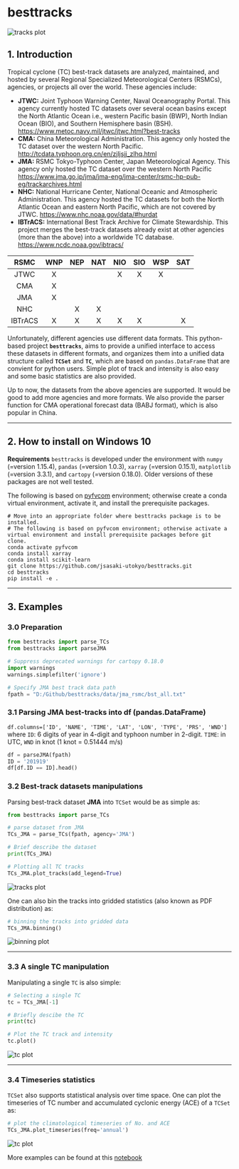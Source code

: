 # besttracks

![tracks plot](https://raw.githubusercontent.com/miniufo/besttracks/master/pics/Global_TC_tracks.png)


## 1. Introduction
Tropical cyclone (TC) best-track datasets are analyzed, maintained, and hosted by several Regional Specialized Meteorological Centers (RSMCs), agencies, or projects all over the world.  These agencies include:
-  **JTWC:** Joint Typhoon Warning Center, Naval Oceanography Portal.  This agency currently hosted TC datasets over several ocean basins except the North Atlantic Ocean i.e.,  western Pacific basin (BWP), North Indian Ocean (BIO), and Southern Hemisphere basin (BSH).
https://www.metoc.navy.mil/jtwc/jtwc.html?best-tracks
-  **CMA:** China Meteorological Administration.  This agency only hosted the TC dataset over the western North Pacific.
http://tcdata.typhoon.org.cn/en/zjljsjj_zlhq.html
- **JMA:** RSMC Tokyo-Typhoon Center, Japan Meteorological Agency.  This agency only hosted the TC dataset over the western North Pacific
https://www.jma.go.jp/jma/jma-eng/jma-center/rsmc-hp-pub-eg/trackarchives.html
- **NHC:** National Hurricane Center, National Oceanic and Atmospheric Administration.  This agency hosted the TC datasets for both the North Atlantic Ocean and eastern North Pacific, which are not covered by JTWC.
https://www.nhc.noaa.gov/data/#hurdat
- **IBTrACS:** International Best Track Archive for Climate Stewardship.  This project merges the best-track datasets already exist at other agencies (more than the above) into a worldwide TC database.
https://www.ncdc.noaa.gov/ibtracs/


| RSMC | WNP | NEP | NAT | NIO | SIO | WSP | SAT |
| :----: | :--: | :--: | :--: | :--: | :--: | :--: | :--: |
| JTWC | X |  |  | X | X | X |  |
| CMA | X |  |  |  |  |  |  |
| JMA | X |  |  |  |  |  |  |
| NHC |  | X | X |  |  |  |  |
| IBTrACS | X | X | X | X | X |  | X |


Unfortunately, different agencies use different data formats.  This python-based project **`besttracks`**, aims to provide a unified interface to access these datasets in different formats, and organizes them into a unified data structure called **`TCSet`** and **`TC`**, which are based on `pandas.DataFrame` that are convient for python users.  Simple plot of track and intensity is also easy and some basic statistics are also provided.

Up to now, the datasets from the above agencies are supported.  It would be good to add more agencies and more formats.  We also provide the parser function for CMA operational forecast data (BABJ format), which is also popular in China.

---

## 2. How to install on Windows 10
**Requirements**
`besttracks` is developed under the environment with `numpy` (=version 1.15.4), `pandas` (=version 1.0.3), `xarray` (=version 0.15.1), `matplotlib` (=version 3.3.1), and `cartopy` (=version 0.18.0).  Older versions of these packages are not well tested.

The following is based on [pyfvcom](https://github.com/jsasaki-utokyo/pyfvcom) environment; otherwise create a conda virtual environment, activate it, and install the prerequisite packages.

```
# Move into an appropriate folder where besttracks package is to be installed.
# The following is based on pyfvcom environment; otherwise activate a virtual environment and install prerequisite packages before git clone.
conda activate pyfvcom
conda install xarray
conda install scikit-learn
git clone https://github.com/jsasaki-utokyo/besttracks.git
cd besttracks
pip install -e .
```

---

## 3. Examples
### 3.0 Preparation
```python
from besttracks import parse_TCs
from besttracks import parseJMA

# Suppress deprecated warnings for cartopy 0.18.0
import warnings
warnings.simplefilter('ignore')

# Specify JMA best track data path
fpath = "D:/Github/besttracks/data/jma_rsmc/bst_all.txt"
```
### 3.1 Parsing JMA best-tracks into df (pandas.DataFrame)
`df.columns=['ID', 'NAME', 'TIME', 'LAT', 'LON', 'TYPE', 'PRS', 'WND']` where `ID`: 6 digits of year in 4-digit and typhoon number in 2-digit. `TIME`: in UTC, `WND` in knot (1 knot = 0.51444 m/s)

```python
df = parseJMA(fpath)
ID = '201919'
df[df.ID == ID].head()
```
### 3.2 Best-track datasets manipulations
Parsing best-track dataset **JMA** into `TCSet` would be as simple as:
```python
from besttracks import parse_TCs

# parse dataset from JMA
TCs_JMA = parse_TCs(fpath, agency='JMA')

# Brief describe the dataset
print(TCs_JMA)

# Plotting all TC tracks
TCs_JMA.plot_tracks(add_legend=True)
```

![tracks plot](https://raw.githubusercontent.com/miniufo/besttracks/master/pics/tracks_cma.png)

One can also bin the tracks into gridded statistics (also known as PDF distribution) as:
```python
# binning the tracks into gridded data
TCs_JMA.binning()
```

![binning plot](https://raw.githubusercontent.com/miniufo/besttracks/master/pics/binning_cma.png)

---

### 3.3 A single TC manipulation
Manipulating a single `TC` is also simple:
```python
# Selecting a single TC
tc = TCs_JMA[-1]

# Briefly descibe the TC
print(tc)

# Plot the TC track and intensity
tc.plot()
```
![tc plot](https://raw.githubusercontent.com/miniufo/besttracks/master/pics/tc_plot.png)

---

### 3.4 Timeseries statistics
`TCSet` also supports statistical analysis over time space. One can plot the timeseries of TC number and accumulated cyclonic energy (ACE) of a `TCSet` as:
```python
# plot the climatological timeseries of No. and ACE
TCs_JMA.plot_timeseries(freq='annual')
```
![tc plot](https://raw.githubusercontent.com/miniufo/besttracks/master/pics/timeseries.png)

More examples can be found at this [notebook](https://github.com/miniufo/besttracks/blob/master/notebooks/QuickGuide.ipynb)
